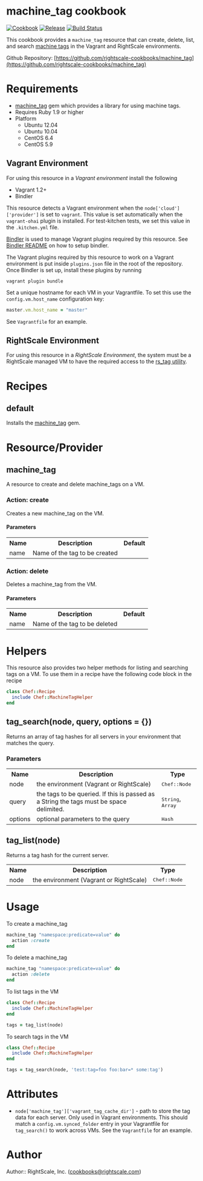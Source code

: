 # machine_tag cookbook

[![Cookbook](https://img.shields.io/cookbook/v/machine_tag.svg?style=flat)][cookbook]
[![Release](https://img.shields.io/github/release/rightscale-cookbooks/machine_tag.svg?style=flat)][release]
[![Build Status](https://img.shields.io/travis/rightscale-cookbooks/machine_tag.svg?style=flat)][travis]

[cookbook]: https://supermarket.getchef.com/cookbooks/machine_tag
[release]: https://github.com/rightscale-cookbooks/machine_tag/releases/latest
[travis]: https://travis-ci.org/rightscale-cookbooks/machine_tag

This cookbook provides a `machine_tag` resource that can create, delete, list, and
search [machine tags][Tagging] in the Vagrant and RightScale environments. 

Github Repository: [https://github.com/rightscale-cookbooks/machine_tag](https://github.com/rightscale-cookbooks/machine_tag)

[Tagging]: http://support.rightscale.com/12-Guides/RightScale_101/06-Advanced_Concepts/Tagging

# Requirements

 * [machine_tag] gem which provides a library for using machine tags.
 * Requires Ruby 1.9 or higher
 * Platform
   * Ubuntu 12.04
   * Ubuntu 10.04
   * CentOS 6.4
   * CentOS 5.9

[machine_tag]: https://rubygems.org/gems/machine_tag

## Vagrant Environment

For using this resource in a *Vagrant environment* install the following

 * Vagrant 1.2+
 * Bindler

This resource detects a Vagrant environment when the `node['cloud']['provider']` is set to
`vagrant`. This value is set automatically when the `vagrant-ohai` plugin is installed.
For test-kitchen tests, we set this value in the `.kitchen.yml` file.

[Bindler][Bindler] is used to manage Vagrant plugins required by this resource.
See [Bindler README][Bindler] on how to setup bindler.

[Bindler]: https://github.com/fgrehm/bindler

The Vagrant plugins required by this resource to work on a Vagrant environment
is put inside `plugins.json` file in the root of the repository. Once Bindler is set
up, install these plugins by running

```
vagrant plugin bundle
```

Set a unique hostname for each VM in your Vagrantfile. To set this use the
`config.vm.host_name` configuration key:

```ruby
master.vm.host_name = "master"
```
See `Vagrantfile` for an example.

## RightScale Environment

For using this resource in a *RightScale Environment*, the system must be a
RightScale managed VM to have the required access to the [rs_tag utility][rs_tag].

[rs_tag]: http://support.rightscale.com/12-Guides/RightLink/01-RightLink_Overview/RightLink_Command_Line_Utilities#rs_tag


# Recipes

## default

Installs the [machine_tag] gem.


# Resource/Provider

## machine_tag

A resource to create and delete machine_tags on a VM.

### Action: create

Creates a new machine_tag on the VM.

#### Parameters

<table>
  <tr>
    <th>Name</th>
    <th>Description</th>
    <th>Default</th>
  </tr>
  <tr>
    <td>name</td>
    <td>Name of the tag to be created</td>
    <td></td>
  </tr>
</table>

### Action: delete

Deletes a machine_tag from the VM.

#### Parameters

<table>
  <tr>
    <th>Name</th>
    <th>Description</th>
    <th>Default</th>
  </tr>
  <tr>
    <td>name</td>
    <td>Name of the tag to be deleted</td>
    <td></td>
  </tr>
</table>


# Helpers

This resource also provides two helper methods for listing and searching tags on a VM.
To use them in a recipe have the following code block in the recipe

```ruby
class Chef::Recipe
  include Chef::MachineTagHelper
end
```

## tag_search(node, query, options = {})

Returns an array of tag hashes for all servers in your environment that matches the query.

### Parameters
<table>
  <tr>
    <th>Name</th>
    <th>Description</th>
    <th>Type</th>
  </tr>
  <tr>
    <td>node</td>
    <td>the environment (Vagrant or RightScale)</td>
    <td><tt>Chef::Node</tt></td>
  </tr>
  <tr>
    <td>query</td>
    <td>the tags to be queried. If this is passed as a String the tags must be space delimited.</td>
    <td><tt>String</tt>, <tt>Array</tt></td>
  </tr>
  <tr>
    <td>options</td>
    <td>optional parameters to the query</td>
    <td><tt>Hash</tt></td>
  </tr>
</table>

## tag_list(node)

Returns a tag hash for the current server.

<table>
  <tr> 
    <th>Name</th>
    <th>Description</th>
    <th>Type</th>
  </tr>
  <tr>
    <td>node</td>
    <td>the environment (Vagrant or RightScale)</td>
    <td><tt>Chef::Node</tt></td>
  </tr>
</table>


# Usage

To create a machine_tag

```ruby
machine_tag "namespace:predicate=value" do
  action :create
end
```

To delete a machine_tag

```ruby
machine_tag "namespace:predicate=value" do
  action :delete
end
```

To list tags in the VM

```ruby
class Chef::Recipe
  include Chef::MachineTagHelper
end

tags = tag_list(node)
```

To search tags in the VM

```ruby
class Chef::Recipe
  include Chef::MachineTagHelper
end

tags = tag_search(node, 'test:tag=foo foo:bar=* some:tag')
```

# Attributes

* `node['machine_tag']['vagrant_tag_cache_dir']` - path to store the tag data for each server.
  Only used in Vagrant environments. This should match a `config.vm.synced_folder` entry in your Vagrantfile for
  `tag_search()` to work across VMs. See the `Vagrantfile` for an example.

# Author

Author:: RightScale, Inc. (<cookbooks@rightscale.com>)
